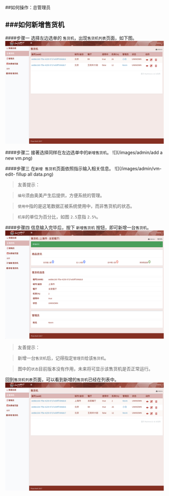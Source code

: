 ##如何操作：总管理员

###如何新增售货机
---
####步骤一
选择左边选单的 `售货机`，出现`售货机列表`页面，如下图。
![](/images/admin/vm-view.png)

####步骤二
接著选择同样在左边选单中的`新增售货机`。
![](/images/admin/add a new vm.png)

####步骤三
在`新增 售货机`页面依照指示输入相关信息。
![](/images/admin/vm-edit- fillup all data.png)

>友善提示：

>`编号`须由奥美产生后提供，方便系统的管理。

>`使用中`指的是这笔数据正被系统使用中，而非售货机的状态。

>`机率`的单位为百分比，如图 `2.5`意指 `2.5%`。 

####步骤四
信息输入完毕后，按下 `新增售货机` 按钮，即可新增一台`售货机`。
![](/images/admin/vm-edit-success.png)

>友善提示：

>新增一台`售货机`后，记得指定`管理员`给该`售货机`。

>图中的`状态`目前版本没有作用，未来将可显示该售货机是否正常运行。

回到`售货机列表`页面，可以看到新增的`售货机`已经在列表中。
![](/images/admin/vm-edit-view2.png)